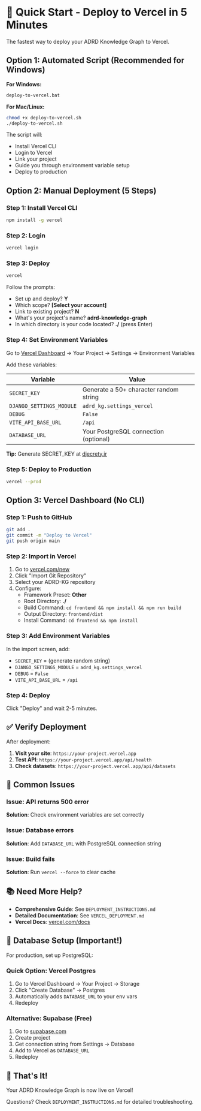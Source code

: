 # 🚀 Quick Start - Deploy to Vercel in 5 Minutes

The fastest way to deploy your ADRD Knowledge Graph to Vercel.

## Option 1: Automated Script (Recommended for Windows)

**For Windows:**
```bash
deploy-to-vercel.bat
```

**For Mac/Linux:**
```bash
chmod +x deploy-to-vercel.sh
./deploy-to-vercel.sh
```

The script will:
- Install Vercel CLI
- Login to Vercel
- Link your project
- Guide you through environment variable setup
- Deploy to production

## Option 2: Manual Deployment (5 Steps)

### Step 1: Install Vercel CLI
```bash
npm install -g vercel
```

### Step 2: Login
```bash
vercel login
```

### Step 3: Deploy
```bash
vercel
```

Follow the prompts:
- Set up and deploy? **Y**
- Which scope? **[Select your account]**
- Link to existing project? **N**
- What's your project's name? **adrd-knowledge-graph**
- In which directory is your code located? **./** (press Enter)

### Step 4: Set Environment Variables

Go to [Vercel Dashboard](https://vercel.com/dashboard) → Your Project → Settings → Environment Variables

Add these variables:

| Variable | Value |
|----------|-------|
| `SECRET_KEY` | Generate a 50+ character random string |
| `DJANGO_SETTINGS_MODULE` | `adrd_kg.settings_vercel` |
| `DEBUG` | `False` |
| `VITE_API_BASE_URL` | `/api` |
| `DATABASE_URL` | Your PostgreSQL connection (optional) |

**Tip:** Generate SECRET_KEY at [djecrety.ir](https://djecrety.ir/)

### Step 5: Deploy to Production
```bash
vercel --prod
```

## Option 3: Vercel Dashboard (No CLI)

### Step 1: Push to GitHub
```bash
git add .
git commit -m "Deploy to Vercel"
git push origin main
```

### Step 2: Import in Vercel
1. Go to [vercel.com/new](https://vercel.com/new)
2. Click "Import Git Repository"
3. Select your ADRD-KG repository
4. Configure:
   - Framework Preset: **Other**
   - Root Directory: **./**
   - Build Command: `cd frontend && npm install && npm run build`
   - Output Directory: `frontend/dist`
   - Install Command: `cd frontend && npm install`

### Step 3: Add Environment Variables
In the import screen, add:
- `SECRET_KEY` = (generate random string)
- `DJANGO_SETTINGS_MODULE` = `adrd_kg.settings_vercel`
- `DEBUG` = `False`
- `VITE_API_BASE_URL` = `/api`

### Step 4: Deploy
Click "Deploy" and wait 2-5 minutes.

## ✅ Verify Deployment

After deployment:

1. **Visit your site**: `https://your-project.vercel.app`
2. **Test API**: `https://your-project.vercel.app/api/health`
3. **Check datasets**: `https://your-project.vercel.app/api/datasets`

## 🔧 Common Issues

### Issue: API returns 500 error
**Solution**: Check environment variables are set correctly

### Issue: Database errors
**Solution**: Add `DATABASE_URL` with PostgreSQL connection string

### Issue: Build fails
**Solution**: Run `vercel --force` to clear cache

## 📚 Need More Help?

- **Comprehensive Guide**: See `DEPLOYMENT_INSTRUCTIONS.md`
- **Detailed Documentation**: See `VERCEL_DEPLOYMENT.md`
- **Vercel Docs**: [vercel.com/docs](https://vercel.com/docs)

## 🎯 Database Setup (Important!)

For production, set up PostgreSQL:

### Quick Option: Vercel Postgres
1. Go to Vercel Dashboard → Your Project → Storage
2. Click "Create Database" → Postgres
3. Automatically adds `DATABASE_URL` to your env vars
4. Redeploy

### Alternative: Supabase (Free)
1. Go to [supabase.com](https://supabase.com)
2. Create project
3. Get connection string from Settings → Database
4. Add to Vercel as `DATABASE_URL`
5. Redeploy

## 🎉 That's It!

Your ADRD Knowledge Graph is now live on Vercel!

Questions? Check `DEPLOYMENT_INSTRUCTIONS.md` for detailed troubleshooting.


